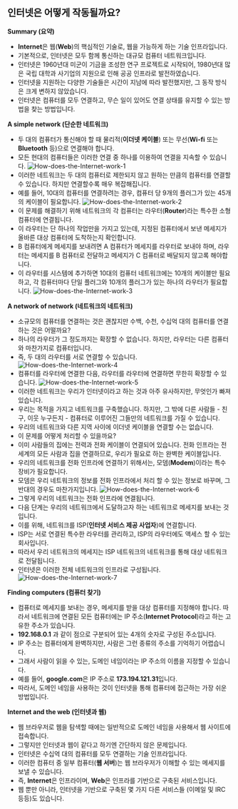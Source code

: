 ## 인터넷은 어떻게 작동될까요?

**Summary (요약)**
- **Internet**은 웹(**Web**)의 핵심적인 기술로, 웹을 가능하게 하는 기술 인프라입니다.
- 기본적으로, 인터넷은 모두 함께 통신하는 대규모 컴퓨터 네트워크입니다.
- 인터넷은 1960년대 미군이 기금을 조성한 연구 프로젝트로 시작되어, 1980년대 많은 국립 대학과 사기업의 지원으로 인해 공공 인프라로 발전하였습니다.
- 인터넷을 지원하는 다양한 기술들은 시간이 지남에 따라 발전했지만, 그 동작 방식은 크게 변하지 않았습니다.
- 인터넷은 컴퓨터를 모두 연결하고, 무슨 일이 있어도 연결 상태를 유지할 수 있는 방법을 찾는 방법입니다.

**A simple network (단순한 네트워크)**
- 두 대의 컴퓨터가 통신해야 할 때 물리적(**이더넷 케이블**) 또는 무선(**Wi-fi** 또는 **Bluetooth** 등)으로 연결해야 합니다.
- 모든 현대의 컴퓨터들은 이러한 연결 중 하나를 이용하여 연결을 지속할 수 있습니다.
  ![How-does-the-Internet-work-1](https://github.com/wooogi123/Development_Roadmap/blob/master/Backend/Internet/images/How-does-the-Internet-work-1.png)
- 이러한 네트워크는 두 대의 컴퓨터로 제한되지 않고 원하는 만큼의 컴퓨터를 연결할 수 있습니다. 하지만 연결할수록 매우 복잡해집니다.
- 예를 들어, 10대의 컴퓨터를 연결하려는 경우, 컴퓨터 당 9개의 플러그가 있는 45개의 케이블이 필요합니다.
  ![How-does-the-Internet-work-2](https://github.com/wooogi123/Development_Roadmap/blob/master/Backend/Internet/images/How-does-the-Internet-work-2.png)
- 이 문제를 해결하기 위해 네트워크의 각 컴퓨터는 라우터(**Router**)라는 특수한 소형 컴퓨터에 연결됩니다.
- 이 라우터는 단 하나의 작업만을 가지고 있는데, 지정된 컴퓨터에서 보낸 메세지가 올바른 대상 컴퓨터에 도착하는지 확인합니다.
- B 컴퓨터에게 메세지를 보내려면 A 컴퓨터가 메세지를 라우터로 보내야 하며, 라우터는 메세지를 B 컴퓨터로 전달하고 메세지가 C 컴퓨터로 배달되지 않고록 해야합니다.
- 이 라우터를 시스템에 추가하면 10대의 컴퓨터 네트워크에는 10개의 케이블만 필요하고, 각 컴퓨터마다 단일 플러그와 10개의 플러그가 있는 하나의 라우터가 필요합니다.
  ![How-does-the-Internet-work-3](https://github.com/wooogi123/Development_Roadmap/blob/master/Backend/Internet/images/How-does-the-Internet-work-3.png)
  
**A network of network (네트워크의 네트워크)**
- 소규모의 컴퓨터를 연결하는 것은 괜찮지만 수백, 수천, 수십억 대의 컴퓨터를 연결하는 것은 어떨까요?
- 하나의 라우터가 그 정도까지는 확장할 수 없습니다. 하지만, 라우터는 다른 컴퓨터와 마찬가지로 컴퓨터입니다.
- 즉, 두 대의 라우터를 서로 연결할 수 있습니다.
  ![How-does-the-Internet-work-4](https://github.com/wooogi123/Development_Roadmap/blob/master/Backend/Internet/images/How-does-the-Internet-work-4.png)
- 컴퓨터를 라우터에 연결한 다음, 라우터를 라우터에 연결하면 무한히 확장할 수 있습니다.
  ![How-does-the-Internet-work-5](https://github.com/wooogi123/Development_Roadmap/blob/master/Backend/Internet/images/How-does-the-Internet-work-5.png)
- 이러한 네트워크는 우리가 인터넷이라고 하는 것과 아주 유사하지만, 무엇인가 빠져있습니다.
- 우리는 목적을 가지고 네트워크를 구축했습니다. 하지만, 그 밖에 다른 사람들 - 친구, 이웃 누구든지 - 컴퓨터로 이루어진 그들만의 네트워크를 가질 수 있습니다.
- 우리의 네트워크와 다른 지역 사이에 이더넷 케이블을 연결할 수는 없습니다.
- 이 문제를 어떻게 처리할 수 있을까요?
- 이미 사람들의 집에는 전력과 전화 케이블이 연결되어 있습니다. 전화 인프라는 전 세계의 모든 사람과 집을 연결하므로, 우리가 필요로 하는 완벽한 케이블입니다.
- 우리의 네트워크를 전화 인프라에 연결하기 위해서는, 모뎀(**Modem**)이라는 특수 장비가 필요합니다.
- 모뎀은 우리 네트워크의 정보를 전화 인프라에서 처리 할 수 있는 정보로 바꾸며, 그 반대의 경우도 마찬가지입니다.
  ![How-does-the-Internet-work-6](https://github.com/wooogi123/Development_Roadmap/blob/master/Backend/Internet/images/How-does-the-Internet-work-6.png)
- 그렇게 우리의 네트워크는 전화 인프라에 연결됩니다.
- 다음 단계는 우리의 네트워크에서 도달하고자 하는 네트워크로 메세지를 보내는 것입니다.
- 이를 위해, 네트워크를 ISP(**인터넷 서비스 제공 사업자**)에 연결합니다.
- ISP는 서로 연결된 특수한 라우터를 관리하고, ISP의 라우터에도 액세스 할 수 있는 회사입니다.
- 따라서 우리 네트워크의 메세지는 ISP 네트워크의 네트워크를 통해 대상 네트워크로 전달됩니다.
- 인터넷은 이러한 전체 네트워크의 인프라로 구성됩니다.
  ![How-does-the-Internet-work-7](https://github.com/wooogi123/Development_Roadmap/blob/master/Backend/Internet/images/How-does-the-Internet-work-7.png)

**Finding computers (컴퓨터 찾기)**
- 컴퓨터로 메세지를 보내는 경우, 메세지를 받을 대상 컴퓨터를 지정해야 합니다. 따라서 네트워크에 연결된 모든 컴퓨터에는 IP 주소(**Internet Protocol**)라고 하는 고유한 주소가 있습니다.
- **192.168.0.1** 과 같이 점으로 구분되어 있는 4개의 숫자로 구성된 주소입니다.
- IP 주소는 컴퓨터에게 완벽하지만, 사람은 그런 종류의 주소를 기억하기 어렵습니다.
- 그래서 사람이 읽을 수 있는, 도메인 네임이라는 IP 주소의 이름을 지정할 수 있습니다.
- 예를 들어, **google.com**은 IP 주소로 **173.194.121.31**입니다.
- 따라서, 도메인 네임을 사용하는 것이 인터넷을 통해 컴퓨터에 접근하는 가장 쉬운 방법입니다.

**Internet and the web (인터넷과 웹)**
- 웹 브라우저로 웹을 탐색할 때에는 일반적으로 도메인 네임을 사용해서 웹 사이트에 접속합니다.
- 그렇지만 인터넷과 웹이 같다고 하기엔 간단하지 않은 문제입니다.
- 인터넷은 수십억 대의 컴퓨터를 모두 연결하는 기술 인프라입니다.
- 이러한 컴퓨터 중 일부 컴퓨터(**웹 서버**)는 웹 브라우저가 이해할 수 있는 메세지를 보낼 수 있습니다.
- 즉, **Internet**은 인프라이며, **Web**은 인프라를 기반으로 구축된 서비스입니다.
- 웹 뿐만 아니라, 인터넷을 기반으로 구축된 몇 가지 다른 서비스들 (이메일 및 IRC 등등)도 있습니다.
